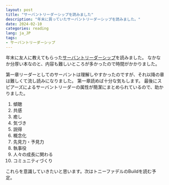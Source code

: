 ```yaml
---
layout: post
title: "サーバントリーダーシップを読みました"
description: "年末に買っていたサーバントリーダーシップを読みました。"
date: 2024-02-10
categories: reading
lang: ja_JP
tags:
- サーバントリーダーシップ
---
```


年末に友人に教えてもらった[サーバントリーダーシップ](https://amzn.asia/d/ejIX1hH)を読みました。
なかなか分厚い本なのと、内容も難しいところが多かったので時間がかかりました。

第一章リーダーとしてのサーバントは理解しやすかったのですが、それ以降の章は難しくて流し読みになりました。
第一章読めば十分な気もします。
最後にスピアーズによるサーバントリーダーの属性が簡潔にまとめられているので、助かりました。

1. 傾聴
2. 共感
3. 癒し
4. 気づき
5. 説得
6. 概念化
7. 先見力・予見力
8. 執事役
9. 人々の成長に関わる
10. コミュニティづくり

これらを意識していきたいと思います。次はトニーファデルのBuildを読む予定。